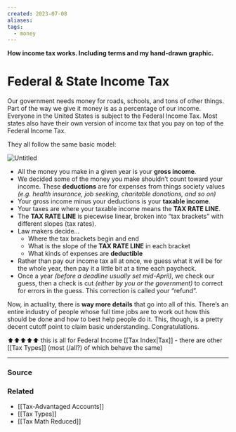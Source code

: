 ```yaml
---
created: 2023-07-08
aliases: 
tags:
  - money
---
```

**How income tax works. Including terms and my hand-drawn graphic.**

# **Federal & State Income Tax**

Our government needs money for roads, schools, and tons of other things. Part of the way we give it money is as a percentage of our income. Everyone in the United States is subject to the Federal Income Tax. Most states also have their own version of income tax that you pay on top of the Federal Income Tax.

They all follow the same basic model:

![Untitled](Untitled%2082.png)

- All the money you make in a given year is your **gross income**.
- We decided some of the money you make shouldn’t count toward your income. These **deductions** are for expenses from things society values *(e.g. health insurance, job seeking, charitable donations, and so on)*
- Your gross income minus your deductions is your **taxable income**.
- Your taxes are where your taxable income means the **TAX RATE LINE**.
- The **TAX RATE LINE** is piecewise linear, broken into “tax brackets” with different slopes (tax rates).
- Law makers decide…
    - Where the tax brackets begin and end
    - What is the slope of the **TAX RATE LINE** in each bracket
    - What kinds of expenses are **deductible**
- Rather than pay our income tax all at once, we guess what it will be for the whole year, then pay it a little bit at a time each paycheck.
- Once a year *(before a deadline usually set mid-April)*, we check our guess, then a check is cut *(either by you or the government)* to correct for errors in the guess. This correction is called your “refund”.

Now, in actuality, there is **way more details** that go into all of this. There’s an entire industry of people whose full time jobs are to work out how this should be done and how to best help people do it. This, though, is a pretty decent cutoff point to claim basic understanding. Congratulations.

⬆️⬆️⬆️⬆️⬆️ this is all for Federal Income [[Tax Index|Tax]] - there are other [[Tax Types]] (most (/all?) of which behave the same)

****
### Source

### Related
- [[Tax-Advantaged Accounts]] 
- [[Tax Types]]
- [[Tax Math Reduced]]